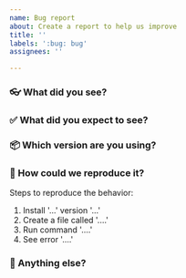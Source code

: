 ```yaml
---
name: Bug report
about: Create a report to help us improve
title: ''
labels: ':bug: bug'
assignees: ''

---
```

<!-- 
Thanks for letting us know about a bug! 💖

Use the questions below to help explain what you think is wrong, and what we should do to fix it.
-->

### 👓 What did you see?

<!-- A clear and concise description of what you saw happen. -->

### ✅ What did you expect to see?

<!-- Describe what you would like to have happened instead. -->

### 📦 Which version are you using?

<!-- What version of Cucumber/GoDog are you running? What version of your programming language platform? Anything else that might be relevant? -->

### 🔬 How could we reproduce it?

<!-- 
It order to fix the problem, we need to be able to reproduce it.

A Minimal Reproducible Example can be really helpful for anyone
trying to diagnose and fix the problem.

See https://stackoverflow.com/help/minimal-reproducible-example

Please outline the steps below:
-->

Steps to reproduce the behavior:
1. Install '...' version '...'
2. Create a file called '....'
3. Run command '....'
4. See error '....'

<!-- you can add screenshots if that would be useful -->

### 🤔 Anything else?

<!-- Add any other context about the problem here. -->
